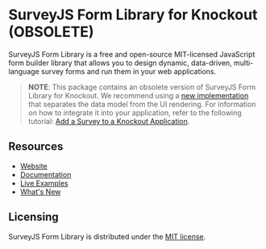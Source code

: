 # SurveyJS Form Library for Knockout (OBSOLETE)

SurveyJS Form Library is a free and open-source MIT-licensed JavaScript form builder library that allows you to design dynamic, data-driven, multi-language survey forms and run them in your web applications.

> **NOTE**: This package contains an obsolete version of SurveyJS Form Library for Knockout. We recommend using a [new implementation](https://www.npmjs.com/package/survey-react-ui) that separates the data model from the UI rendering. For information on how to integrate it into your application, refer to the following tutorial: [Add a Survey to a Knockout Application](https://surveyjs.io/form-library/documentation/get-started-knockout).

## Resources

- [Website](https://surveyjs.io/)
- [Documentation](https://surveyjs.io/Documentation/Library)
- [Live Examples](https://surveyjs.io/form-library/examples/nps-question/knockoutjs)
- [What's New](https://surveyjs.io/WhatsNew)

## Licensing

SurveyJS Form Library is distributed under the [MIT license](https://github.com/surveyjs/survey-library/blob/master/LICENSE).